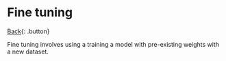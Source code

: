 # Fine tuning

[Back](../index.md#data){: .button}

Fine tuning involves using a training a model with pre-existing weights with a new dataset.
